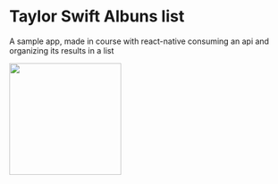 # Taylor Swift Albuns list


A sample app, made in course with react-native consuming an api and organizing its results in a list

<img src="https://thumbs.gfycat.com/WhoppingTintedLadybird-size_restricted.gif" width="200">
